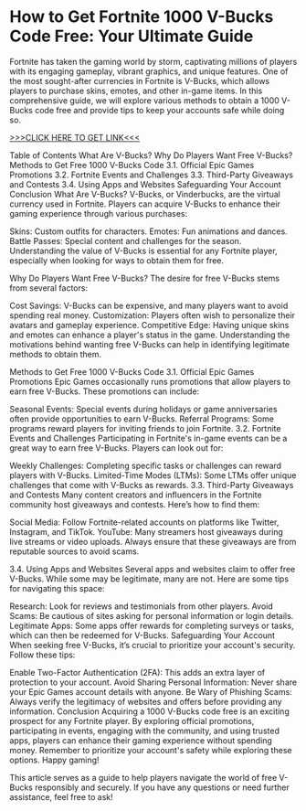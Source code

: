 # How to Get Fortnite 1000 V-Bucks Code Free: Your Ultimate Guide
Fortnite has taken the gaming world by storm, captivating millions of players with its engaging gameplay, vibrant graphics, and unique features. One of the most sought-after currencies in Fortnite is V-Bucks, which allows players to purchase skins, emotes, and other in-game items. In this comprehensive guide, we will explore various methods to obtain a 1000 V-Bucks code free and provide tips to keep your accounts safe while doing so.

[>>>CLICK HERE TO GET LINK<<<](https://freesingup.online/allgiftcards/)

Table of Contents
What Are V-Bucks?
Why Do Players Want Free V-Bucks?
Methods to Get Free 1000 V-Bucks Code
3.1. Official Epic Games Promotions
3.2. Fortnite Events and Challenges
3.3. Third-Party Giveaways and Contests
3.4. Using Apps and Websites
Safeguarding Your Account
Conclusion
What Are V-Bucks?
V-Bucks, or Vinderbucks, are the virtual currency used in Fortnite. Players can acquire V-Bucks to enhance their gaming experience through various purchases:

Skins: Custom outfits for characters.
Emotes: Fun animations and dances.
Battle Passes: Special content and challenges for the season.
Understanding the value of V-Bucks is essential for any Fortnite player, especially when looking for ways to obtain them for free.

Why Do Players Want Free V-Bucks?
The desire for free V-Bucks stems from several factors:

Cost Savings: V-Bucks can be expensive, and many players want to avoid spending real money.
Customization: Players often wish to personalize their avatars and gameplay experience.
Competitive Edge: Having unique skins and emotes can enhance a player's status in the game.
Understanding the motivations behind wanting free V-Bucks can help in identifying legitimate methods to obtain them.

Methods to Get Free 1000 V-Bucks Code
3.1. Official Epic Games Promotions
Epic Games occasionally runs promotions that allow players to earn free V-Bucks. These promotions can include:

Seasonal Events: Special events during holidays or game anniversaries often provide opportunities to earn V-Bucks.
Referral Programs: Some programs reward players for inviting friends to join Fortnite.
3.2. Fortnite Events and Challenges
Participating in Fortnite's in-game events can be a great way to earn free V-Bucks. Players can look out for:

Weekly Challenges: Completing specific tasks or challenges can reward players with V-Bucks.
Limited-Time Modes (LTMs): Some LTMs offer unique challenges that come with V-Bucks as rewards.
3.3. Third-Party Giveaways and Contests
Many content creators and influencers in the Fortnite community host giveaways and contests. Here’s how to find them:

Social Media: Follow Fortnite-related accounts on platforms like Twitter, Instagram, and TikTok.
YouTube: Many streamers host giveaways during live streams or video uploads.
Always ensure that these giveaways are from reputable sources to avoid scams.

3.4. Using Apps and Websites
Several apps and websites claim to offer free V-Bucks. While some may be legitimate, many are not. Here are some tips for navigating this space:

Research: Look for reviews and testimonials from other players.
Avoid Scams: Be cautious of sites asking for personal information or login details.
Legitimate Apps: Some apps offer rewards for completing surveys or tasks, which can then be redeemed for V-Bucks.
Safeguarding Your Account
When seeking free V-Bucks, it’s crucial to prioritize your account's security. Follow these tips:

Enable Two-Factor Authentication (2FA): This adds an extra layer of protection to your account.
Avoid Sharing Personal Information: Never share your Epic Games account details with anyone.
Be Wary of Phishing Scams: Always verify the legitimacy of websites and offers before providing any information.
Conclusion
Acquiring a 1000 V-Bucks code free is an exciting prospect for any Fortnite player. By exploring official promotions, participating in events, engaging with the community, and using trusted apps, players can enhance their gaming experience without spending money. Remember to prioritize your account's safety while exploring these options. Happy gaming!

This article serves as a guide to help players navigate the world of free V-Bucks responsibly and securely. If you have any questions or need further assistance, feel free to ask!

